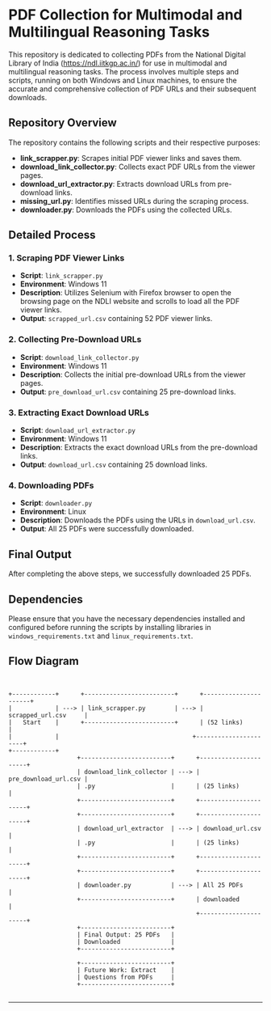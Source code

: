 
# PDF Collection for Multimodal and Multilingual Reasoning Tasks


This repository is dedicated to collecting PDFs from the National Digital Library of India (https://ndl.iitkgp.ac.in/) for use in multimodal and multilingual reasoning tasks. The process involves multiple steps and scripts, running on both Windows and Linux machines, to ensure the accurate and comprehensive collection of PDF URLs and their subsequent downloads.



## Repository Overview


The repository contains the following scripts and their respective purposes:


- **link_scrapper.py**: Scrapes initial PDF viewer links and saves them.
- **download_link_collector.py**: Collects exact PDF URLs from the viewer pages.
- **download_url_extractor.py**: Extracts download URLs from pre-download links.
- **missing_url.py**: Identifies missed URLs during the scraping process.
- **downloader.py**: Downloads the PDFs using the collected URLs.


## Detailed Process


### 1. Scraping PDF Viewer Links


- **Script**: `link_scrapper.py`
- **Environment**: Windows 11
- **Description**: Utilizes Selenium with Firefox browser to open the browsing page on the NDLI website and scrolls to load all the PDF viewer links.
- **Output**: `scrapped_url.csv` containing 52 PDF viewer links.


### 2. Collecting Pre-Download URLs


- **Script**: `download_link_collector.py`
- **Environment**: Windows 11
- **Description**: Collects the initial pre-download URLs from the viewer pages.
- **Output**: `pre_download_url.csv` containing 25 pre-download links.


### 3. Extracting Exact Download URLs


- **Script**: `download_url_extractor.py`
- **Environment**: Windows 11
- **Description**: Extracts the exact download URLs from the pre-download links.
- **Output**: `download_url.csv` containing 25 download links.


### 4. Downloading PDFs


- **Script**: `downloader.py`
- **Environment**: Linux
- **Description**: Downloads the PDFs using the URLs in `download_url.csv`.
- **Output**: All 25 PDFs were successfully downloaded.


## Final Output


After completing the above steps, we successfully downloaded 25 PDFs.


## Dependencies


Please ensure that you have the necessary dependencies installed and configured before running the scripts by installing libraries in `windows_requirements.txt` and `linux_requirements.txt`.



## Flow Diagram


```plaintext


+------------+      +-------------------------+      +----------------------+
|            | ---> | link_scrapper.py        | ---> | scrapped_url.csv     |
|   Start    |      +-------------------------+      | (52 links)           |
|            |                                     +----------------------+
+------------+
                   +-------------------------+      +----------------------+
                   | download_link_collector | ---> | pre_download_url.csv |
                   | .py                     |      | (25 links)           |
                   +-------------------------+      +----------------------+
                   +-------------------------+      +----------------------+
                   | download_url_extractor  | ---> | download_url.csv     |
                   | .py                     |      | (25 links)           |
                   +-------------------------+      +----------------------+
                   +-------------------------+      +----------------------+
                   | downloader.py           | ---> | All 25 PDFs          |
                   +-------------------------+      | downloaded           |
                                                    +----------------------+
                   +-------------------------+      
                   | Final Output: 25 PDFs   | 
                   | Downloaded              | 
                   +-------------------------+   

                   +-------------------------+      
                   | Future Work: Extract    | 
                   | Questions from PDFs     | 
                   +-------------------------+ 


```



---
